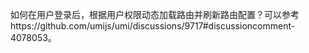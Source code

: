 如何在用户登录后，根据用户权限动态加载路由并刷新路由配置？可以参考https://github.com/umijs/umi/discussions/9717#discussioncomment-4078053。
